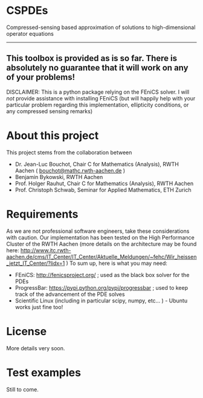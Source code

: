 CSPDEs
======

Compressed-sensing based approximation of solutions to high-dimensional operator equations

-----------------------------------
This toolbox is provided as is so far. There is absolutely no guarantee that it will work on any of your problems!
-----------------------------------

DISCLAIMER: This is a python package relying on the FEniCS solver. I will *not* provide assistance with installing FEniCS (but will happily help with your particular problem regarding this implementation, ellipticity conditions, or any compressed sensing remarks)


About this project
==================

This project stems from the collaboration between 
* Dr. Jean-Luc Bouchot, Chair C for Mathematics (Analysis), RWTH Aachen ( bouchot@mathc.rwth-aachen.de )
* Benjamin Bykowski, RWTH Aachen
* Prof. Holger Rauhut, Chair C for Mathematics (Analysis), RWTH Aachen
* Prof. Christoph Schwab, Seminar for Applied Mathematics, ETH Zurich


Requirements
============
As we are not professional software engineers, take these considerations with caution. 
Our implementation has been tested on the High Performance Cluster of the RWTH Aachen (more details on the architecture may be found here: http://www.itc.rwth-aachen.de/cms/IT_Center/IT_Center/Aktuelle_Meldungen/~fehc/Wir_heissen_jetzt_IT_Center/?lidx=1 )
To sum up, here is what you may need:
* FEniCS: http://fenicsproject.org/ ; used as the black box solver for the PDEs
* ProgressBar: https://pypi.python.org/pypi/progressbar ; used to keep track of the advancement of the PDE solves
* Scientific Linux (including in particular scipy, numpy, etc... ) - Ubuntu works just fine too!


License
=======
More details very soon.

Test examples
=============
Still to come.